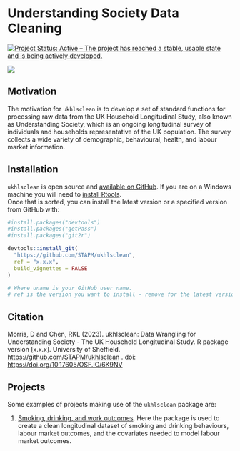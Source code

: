 






<!-- README.md is generated from README.Rmd. Please edit that file -->

# Understanding Society Data Cleaning

<!-- badges: start -->

[![Project Status: Active – The project has reached a stable, usable
state and is being actively
developed.](https://www.repostatus.org/badges/latest/active.svg)](https://www.repostatus.org/#active)
<!-- badges: end -->

<!-- badger::badge_doi("10.17605/OSF.IO/43N7P", "green") -->

[![](https://img.shields.io/badge/doi-10.17605/OSF.IO/6K9NV-green.svg)](https://doi.org/10.17605/OSF.IO/6K9NV)
<!-- badges: end -->

## Motivation

The motivation for `ukhlsclean` is to develop a set of standard
functions for processing raw data from the UK Household Longitudinal
Study, also known as Understanding Society, which is an ongoing
longitudinal survey of individuals and households representative of the
UK population. The survey collects a wide variety of demographic,
behavioural, health, and labour market information.

## Installation

`ukhlsclean` is open source and [available on
GitHub](https://github.com/STAPM/ukhlsclean). If you are on a Windows
machine you will need to [install
Rtools](https://www.rdocumentation.org/packages/installr/versions/0.22.0/topics/install.Rtools).  
Once that is sorted, you can install the latest version or a specified
version from GitHub with:

``` r
#install.packages("devtools")
#install.packages("getPass")
#install.packages("git2r")

devtools::install_git(
  "https://github.com/STAPM/ukhlsclean", 
  ref = "x.x.x",
  build_vignettes = FALSE
)

# Where uname is your GitHub user name.
# ref is the version you want to install - remove for the latest version
```

## Citation

Morris, D and Chen, RKL (2023). ukhlsclean: Data Wrangling for
Understanding Society - The UK Household Longitudinal Study. R package
version \[x.x.x\]. University of Sheffield.
<https://github.com/STAPM/ukhlsclean> . doi:
<https://doi.org/10.17605/OSF.IO/6K9NV>

## Projects

Some examples of projects making use of the `ukhlsclean` package are:

1.  [Smoking, drinking, and work
    outcomes](https://gitlab.com/SPECTRUM_Sheffield/projects/work-productivity).
    Here the package is used to create a clean longitudinal dataset of
    smoking and drinking behaviours, labour market outcomes, and the
    covariates needed to model labour market outcomes.
